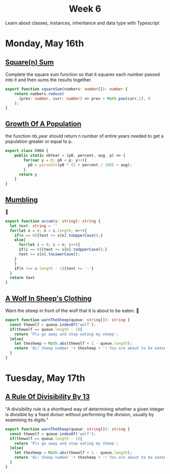 <h1 align="center">Week 6</h1>
Learn about classes, instances, inheritance and data type with Typescript

# Monday, May 16th
## [Square(n) Sum](https://www.codewars.com/kata/515e271a311df0350d00000f/train/typescript "Square(n) Sum")
Complete the square sum function so that it squares each number passed into it and then sums the results together.
```typescript
export function squareSum(numbers: number[]): number {
    return numbers.reduce(
      (prev: number, curr: number) => prev + Math.pow(curr,2), 0
    );
}
```
## [Growth Of A Population](https://www.codewars.com/kata/563b662a59afc2b5120000c6/train/typescript "Growth Of A Population")
the function nb_year should return n number of entire years needed to get a population greater or equal to p.
```typescript
export class G964 {
    public static nbYear = (p0, percent, aug, p) => {
        for(var y = 0; p0 < p; y++){
          p0 = parseInt(p0 * (1 + percent / 100) + aug);
        }
      return y
    }
}
```
## [Mumbling](https://www.codewars.com/kata/563b662a59afc2b5120000c6/train/typescript "Mumbling")
📖
```typescript
export function accum(s: string): string {
  let text: string = ''
  for(let n = 0; n < s.length; n++){
    if(n == 0){text += s[n].toUpperCase();}
    else{
      for(let i = 0; i < n; i++){
      if(i == 0){text += s[n].toUpperCase();}
      text += s[n].toLowerCase();
    }
    }
    if(n !== s.length - 1){text += '-'}
  }
  return text
}
```
## [A Wolf In Sheep's Clothing](https://www.codewars.com/kata/5c8bfa44b9d1192e1ebd3d15/train/typescript "A Wolf In Sheep's Clothing")
Warn the sheep in front of the wolf that it is about to be eaten. 🐑
```typescript
export function warnTheSheep(queue: string[]): string {
  const thewolf = queue.indexOf('wolf');
  if(thewolf == queue.length - 1){
    return 'Pls go away and stop eating my sheep';
  }else{
    let thesheep = Math.abs(thewolf + 1 - queue.length);
    return 'Oi! Sheep number '+ thesheep + '! You are about to be eaten by a wolf!'
  }
}
```

# Tuesday, May 17th
## [A Rule Of Divisibility By 13](https://www.codewars.com/kata/564057bc348c7200bd0000ff/train/typescript "A Rule Of Divisibility By 13")
"A divisibility rule is a shorthand way of determining whether a given integer is divisible by a fixed divisor without performing the division, usually by examining its digits." 
```typescript
export function warnTheSheep(queue: string[]): string {
  const thewolf = queue.indexOf('wolf');
  if(thewolf == queue.length - 1){
    return 'Pls go away and stop eating my sheep';
  }else{
    let thesheep = Math.abs(thewolf + 1 - queue.length);
    return 'Oi! Sheep number '+ thesheep + '! You are about to be eaten by a wolf!'
  }
}
```
